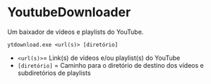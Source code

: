 # YoutubeDownloader

Um baixador de vídeos e playlists do YouTube.

```
ytdownload.exe <url(s)> [diretório]
```

- `<url(s)>`= Link(s) de vídeos e/ou playlist(s) do YouTube
- `[diretório]` = Caminho para o diretório de destino dos vídeos e subdiretórios de playlists

